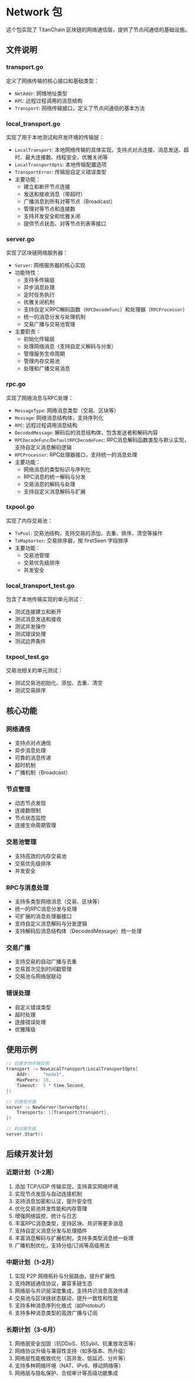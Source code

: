 # Network 包

这个包实现了 TitanChain 区块链的网络通信层，提供了节点间通信的基础设施。

## 文件说明

### transport.go
定义了网络传输的核心接口和基础类型：
- `NetAddr`: 网络地址类型
- `RPC`: 远程过程调用的消息结构
- `Transport`: 网络传输接口，定义了节点间通信的基本方法

### local_transport.go
实现了用于本地测试和开发环境的传输层：
- `LocalTransport`: 本地网络传输的具体实现，支持点对点连接、消息发送、超时、最大连接数、线程安全、优雅关闭等
- `LocalTransportOpts`: 本地传输配置选项
- `TransportError`: 传输层自定义错误类型
- 主要功能：
  - 建立和断开节点连接
  - 发送和接收消息（带超时）
  - 广播消息到所有对等节点（Broadcast）
  - 管理对等节点和连接数
  - 支持并发安全和优雅关闭
  - 提供节点状态、对等节点列表等接口

### server.go
实现了区块链网络服务器：
- `Server`: 网络服务器的核心实现
- 功能特性：
  - 支持多传输层
  - 异步消息处理
  - 定时任务执行
  - 优雅关闭机制
  - 支持自定义RPC解码函数（`RPCDecodeFunc`）和处理器（`RPCProcessor`）
  - 统一的消息分发与处理机制
  - 交易广播与交易池管理
- 主要职责：
  - 初始化传输层
  - 处理网络消息（支持自定义解码与分发）
  - 管理服务生命周期
  - 管理内存交易池
  - 处理和广播交易消息

### rpc.go
实现了网络消息与RPC处理：
- `MessageType`: 网络消息类型（交易、区块等）
- `Message`: 网络消息结构体，支持序列化
- `RPC`: 远程过程调用消息结构
- `DecodedMessage`: 解码后的消息结构体，包含发送者和解码内容
- `RPCDecodeFunc`/`DefaultRPCDecodeFunc`: RPC消息解码函数类型与默认实现，支持自定义消息解码逻辑
- `RPCProcessor`: RPC处理器接口，支持统一的消息处理
- 主要功能：
  - 网络消息的类型标识与序列化
  - RPC消息的统一解码与分发
  - 交易消息的解码与处理
  - 支持自定义消息解码与扩展

### txpool.go
实现了内存交易池：
- `TxPool`: 交易池结构，支持交易的添加、去重、排序、清空等操作
- `TxMapSorter`: 交易排序器，按 firstSeen 字段排序
- 主要功能：
  - 交易池管理
  - 交易优先级排序
  - 并发安全

### local_transport_test.go
包含了本地传输实现的单元测试：
- 测试连接建立和断开
- 测试消息发送和接收
- 测试并发操作
- 测试错误处理
- 测试边界条件

### txpool_test.go
交易池相关的单元测试：
- 测试交易池初始化、添加、去重、清空
- 测试交易排序

## 核心功能

### 网络通信
- 支持点对点通信
- 异步消息处理
- 可靠的消息传递
- 超时机制
- 广播机制（Broadcast）

### 节点管理
- 动态节点发现
- 连接数限制
- 节点状态监控
- 连接生命周期管理

### 交易池管理
- 支持高效的内存交易池
- 交易优先级排序
- 并发安全

### RPC与消息处理
- 支持多类型网络消息（交易、区块等）
- 统一的RPC消息分发与处理
- 可扩展的消息处理器接口
- 支持自定义消息解码与分发逻辑
- 支持解码后消息结构体（DecodedMessage）统一处理

### 交易广播
- 支持交易的自动广播与去重
- 交易首次见到时间戳管理
- 交易池与网络层联动

### 错误处理
- 自定义错误类型
- 超时处理
- 连接错误处理
- 优雅降级

## 使用示例

```go
// 创建本地传输实例
transport := NewLocalTransport(LocalTransportOpts{
    Addr:     "node1",
    MaxPeers: 10,
    Timeout:  5 * time.Second,
})

// 创建服务器
server := NewServer(ServerOpts{
    Transports: []Transport{transport},
})

// 启动服务器
server.Start()
```

## 后续开发计划
### 近期计划（1-2周）
1. 添加 TCP/UDP 传输实现，支持真实网络环境
2. 实现节点发现与自动连接机制
3. 支持消息加密和认证，提升安全性
4. 优化交易池并发性能和内存管理
5. 增强网络监控、统计与日志
6. 丰富RPC消息类型，支持区块、共识等更多消息
7. 支持自定义消息分发与处理插件
8. 丰富消息解码与扩展机制，支持多类型消息统一处理
9. 广播机制优化，支持分组/订阅等高级用法

### 中期计划（1-2月）
1. 实现 P2P 网络拓扑与分层路由，提升扩展性
2. 支持跨链通信协议，兼容多链生态
3. 网络层与共识层深度集成，支持共识消息高效传递
4. 交易池与区块链状态联动，提升一致性和性能
5. 支持多种消息序列化格式（如Protobuf）
6. 支持多种消息类型的高效广播与订阅

### 长期计划（3-6月）
1. 网络层安全加固（抗DDoS、抗Sybil、抗重放攻击等）
2. 网络协议升级与兼容性支持（如多版本、热升级）
3. 网络层性能极致优化（高并发、低延迟、分片等）
4. 支持多种网络环境（NAT、IPv6、移动网络等）
5. 网络层与隐私保护、合规审计等高级功能集成